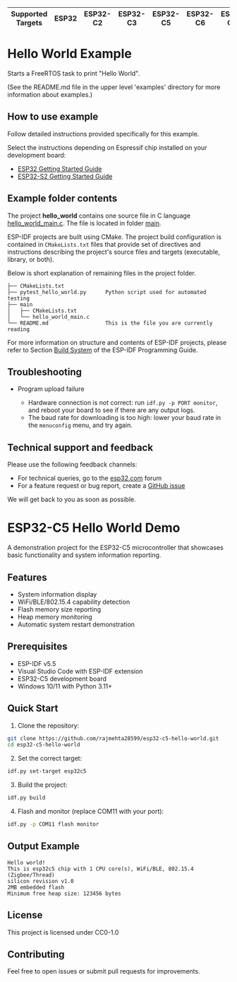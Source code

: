 | Supported Targets | ESP32 | ESP32-C2 | ESP32-C3 | ESP32-C5 | ESP32-C6 | ESP32-C61 | ESP32-H2 | ESP32-H21 | ESP32-H4 | ESP32-P4 | ESP32-S2 | ESP32-S3 | Linux |
| ----------------- | ----- | -------- | -------- | -------- | -------- | --------- | -------- | --------- | -------- | -------- | -------- | -------- | ----- |

# Hello World Example

Starts a FreeRTOS task to print "Hello World".

(See the README.md file in the upper level 'examples' directory for more information about examples.)

## How to use example

Follow detailed instructions provided specifically for this example.

Select the instructions depending on Espressif chip installed on your development board:

- [ESP32 Getting Started Guide](https://docs.espressif.com/projects/esp-idf/en/stable/get-started/index.html)
- [ESP32-S2 Getting Started Guide](https://docs.espressif.com/projects/esp-idf/en/latest/esp32s2/get-started/index.html)


## Example folder contents

The project **hello_world** contains one source file in C language [hello_world_main.c](main/hello_world_main.c). The file is located in folder [main](main).

ESP-IDF projects are built using CMake. The project build configuration is contained in `CMakeLists.txt` files that provide set of directives and instructions describing the project's source files and targets (executable, library, or both).

Below is short explanation of remaining files in the project folder.

```
├── CMakeLists.txt
├── pytest_hello_world.py      Python script used for automated testing
├── main
│   ├── CMakeLists.txt
│   └── hello_world_main.c
└── README.md                  This is the file you are currently reading
```

For more information on structure and contents of ESP-IDF projects, please refer to Section [Build System](https://docs.espressif.com/projects/esp-idf/en/latest/esp32/api-guides/build-system.html) of the ESP-IDF Programming Guide.

## Troubleshooting

* Program upload failure

    * Hardware connection is not correct: run `idf.py -p PORT monitor`, and reboot your board to see if there are any output logs.
    * The baud rate for downloading is too high: lower your baud rate in the `menuconfig` menu, and try again.

## Technical support and feedback

Please use the following feedback channels:

* For technical queries, go to the [esp32.com](https://esp32.com/) forum
* For a feature request or bug report, create a [GitHub issue](https://github.com/espressif/esp-idf/issues)

We will get back to you as soon as possible.

# ESP32-C5 Hello World Demo

A demonstration project for the ESP32-C5 microcontroller that showcases basic functionality and system information reporting.

## Features
- System information display
- WiFi/BLE/802.15.4 capability detection
- Flash memory size reporting
- Heap memory monitoring
- Automatic system restart demonstration

## Prerequisites
- ESP-IDF v5.5
- Visual Studio Code with ESP-IDF extension
- ESP32-C5 development board
- Windows 10/11 with Python 3.11+

## Quick Start

1. Clone the repository:
```bash
git clone https://github.com/rajmehta28599/esp32-c5-hello-world.git
cd esp32-c5-hello-world
```

2. Set the correct target:
```bash
idf.py set-target esp32c5
```

3. Build the project:
```bash
idf.py build
```

4. Flash and monitor (replace COM11 with your port):
```bash
idf.py -p COM11 flash monitor
```

## Output Example
```
Hello world!
This is esp32c5 chip with 1 CPU core(s), WiFi/BLE, 802.15.4 (Zigbee/Thread)
silicon revision v1.0
2MB embedded flash
Minimum free heap size: 123456 bytes
```

## License
This project is licensed under CC0-1.0

## Contributing
Feel free to open issues or submit pull requests for improvements.
